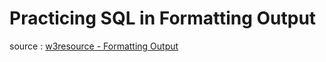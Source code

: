 # Practicing SQL in Formatting Output

source : [w3resource - Formatting Output](https://www.w3resource.com/sql-exercises/sql-fromatting-output-exercises.php)